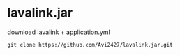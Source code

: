 # lavalink.jar
download lavalink + application.yml

```
git clone https://github.com/Avi2427/lavalink.jar.git

